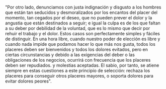 "Por otro lado, denunciamos con justa indignación y disgusto a los hombres que están tan seducidos y desmoralizados por los 
encantos del placer del momento, tan cegados por el deseo, que no pueden prever el dolor y la angustia que están destinados 
a seguir; e igual la culpa es de los que faltan a su deber por debilidad de la voluntad, que es lo mismo que decir por rehuir
el trabajo y el dolor. Estos casos son perfectamente simples y fáciles de distinguir. En una hora libre, cuando nuestro 
poder de elección es libre y cuando nada impide que podamos hacer lo que más nos gusta, todos los placeres deben ser 
bienvenidos y todos los dolores evitados, pero en ciertas circunstancias y debido a las exigencias del deber o las
obligaciones de los negocios, ocurrirá con frecuencia que los placeres deben ser repudiados. y molestias aceptadas.
El sabio, por tanto, se atiene siempre en estas cuestiones a este principio de selección: rechaza los placeres 
para conseguir otros placeres mayores, o soporta dolores para evitar dolores peores".